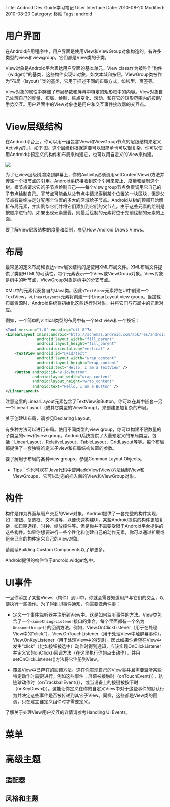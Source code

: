 Title: Android Dev Guide学习笔记 User Interface
Date: 2010-08-20
Modified: 2010-08-20
Category: 移动
Tags: android

# 用户界面

在Android应用程序中，用户界面是使用View和ViewGroup对象构造的。有许多类型的view和viewgroup，它们都是View类的子类。

View对象是Android平台表达用户界面的基本单元。View class作为被称作“构件（widget）”的基类，这些构件实现UI对象，如文本域和按钮。ViewGroup类被作为“布局（layout）”类的基类，它用于描述不同的布局方式，如线型、页签等。

View对象的属性中存储了布局参数和屏幕中特定的矩形框中的内容。View对象自己处理自己的度量、布局、绘制、焦点变化、滚动、和在它的矩形范围内的按键/手势交互。用户界面中的View对象也是用户和交互事件接收器的交互点。

# View层级结构
在Android平台上，你可以用一组包含View和ViewGroup节点的层级结构来定义Activity的UI，如下图。这个层级树根据需要可以很简单也可以很复杂，你可以使用Android中预定义的构件和布局来构建它，也可以用自定义的View来构建。

![]({attach}android-dev-guide/viewgroup.png)


为了让view层级树渲染到屏幕上，你的Activity必须调用setContentView()方法并传递一个根节点的引用。Android系统接收到这个引用来废止、度量和绘制这个树。根节点请求它的子节点绘制自己——每个view group节点负责调用它自己的子节点绘制自己。子节点可能会从父节点中请求得到某个位置的一块区块，但是父节点有最终决定分配哪个位置的多大的区域给子节点。Android从树的顶部开始解析布局元素，并实例华它们并将它们添加到它们的父节点。由于这些元素的绘制是按顺序进行的，如果出现元素重叠，则最后绘制的元素将位于先前绘制的元素的上面。

要了解View层级结构的度量和绘制，参见How Android Draws Views。

# 布局
最常见的定义布局和表达view层次结构的是使用XML布局文件。XML布局文件提供了类似HTML的可读性。每个元素表示一个View或ViewGroup对象。View对象是树中的叶节点，ViewGroup对象是树中的分支节点。

XML中的元素代表各自的Java类。因此`<TextView>`元素将在UI中创建一个TextView，`<LinearLayout>`元素将创建一个LinearLayout view group。当加载布局资源时，Android系统将初始化这些运行时对象，并将它们与布局中的元素对应。

例如，一个简单的virtical类型的布局中有一个text view和一个按钮：
```xml
<?xml version="1.0" encoding="utf-8"?>
<LinearLayout xmlns:android="http://schemas.android.com/apk/res/android"
              android:layout_width="fill_parent" 
              android:layout_height="fill_parent"
              android:orientation="vertical" >
    <TextView android:id="@+id/text"
              android:layout_width="wrap_content"
              android:layout_height="wrap_content"
              android:text="Hello, I am a TextView" />
    <Button android:id="@+id/button"
            android:layout_width="wrap_content"
            android:layout_height="wrap_content"
            android:text="Hello, I am a Button" />
</LinearLayout>
```
注意这里的LinearLayout元素包含了TextView和Button。你可以在其中嵌套一另一个LinearLayout（或其它类型的ViewGroup），来创建更加复杂的布局。

关于创建UI布局，请参见Declaring Layout。

有多种方法可以进行布局。使用不同类型的view group，你可以构建不限数量的子类型的view和view group。Android系统提供了大量预定义的布局类型，包括：LinearLayout，RelativeLayout，TableLayout，GridLayout等等。每个布局都提供了一套独特的定义子view和布局结构位置的参数。

要了解用于布局的各种view groups，参见Common Layout Objects。

 - Tips：你也可以在Java代码中使用addView(View)方法绘制View和ViewGroups，它可以动态的插入新的View和ViewGroup对象。

# 构件
构件是作为界面与用户交互的View对象。Android提供了一套完整的构件实现，如：按钮、复选框、文本域等，以便快速构建UI。某些Android提供的构件更加复杂，如日期选择、时钟、缩放控件等。但是你并不需要受限于Android平台提供的这些构件。如果你想要进行一些个性化和创建自己的动作元素，你可以通过扩展或组合已有的构件定义自己的View对象。

请阅读Building Custom Components以了解更多。

Android提供的构件位于android.widget包中。

# UI事件
一旦你添加了某些Views（构件）到UI中，你就会需要知道用户与它们的交互，以便执行一些操作。为了得到UI事件通知，你需要做两件事：

 - 定义一个事件监听器并注册到View中。这是如何监听事件的方法。View类包含了一个`<something>Listener`接口的集合，每个里面都有一个名为`On<something>()`的回调方法。例如，View.OnClickListener（用于在处理View中的“click”），View.OnTouchListener（用于处理View中触屏幕事件），View.OnKeyListener（用于处理View中的按键）。因此如果你希望在View中发生“click”（比如按钮被选中）动作时得到通知，应该实现OnClickListener并定义它的onClick()回调方法（在这里执行你的点击动作），并用setOnClickListener()方法将它注册到View。

 - 覆盖View中已存在的回调方法。这在你实现自己的View类并且需要监听某些特定动作时需要进行。例如这些事件：屏幕被接触时（onTouchEvent()），轨迹球动作时（onTrackballEvent()），或当设备上的按键被按下时（onKeyDown()）。这能让你定义在你的自定义View中对于这些事件的默认行为并决定这些事件是否被传递到其它子View。同样，这些都是View类的回调，只在建立自定义组件时才需要定义。

了解关于处理View用户交互的详情请参考Handling UI Events。

# 菜单


# 高级主题

## 适配器

## 风格和主题


